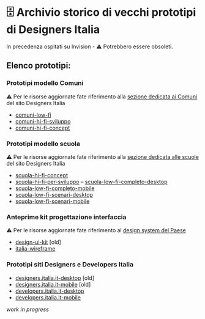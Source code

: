 # 🗄️ Archivio storico di vecchi prototipi di Designers Italia

In precedenza ospitati su Invision -  ⚠️ Potrebbero essere obsoleti.

## Elenco prototipi: 

### Prototipi modello Comuni
⚠️ Per le risorse aggiornate fate riferimento alla [sezione dedicata ai Comuni](https://designers.italia.it/modello/comuni/) del sito Designers Italia 
- [comuni-low-fi](https://italia.github.io/design-archived-prototypes/comuni-low-fi/)
- [comuni-hi-fi-sviluppo](https://italia.github.io/design-archived-prototypes/comuni-hi-fi-sviluppo/)
- [comuni-hi-fi-concept](https://italia.github.io/design-archived-prototypes/comuni-hi-fi-concept/)

### Prototipi modello scuola
⚠️ Per le risorse aggiornate fate riferimento alla [sezione dedicata alle scuole](https://designers.italia.it/modello/scuole/) del sito Designers Italia 
- [scuola-hi-fi-concept](https://italia.github.io/design-archived-prototypes/scuola-hi-fi-concept/)
- [scuola-hi-fi-per-sviluppo](https://italia.github.io/design-archived-prototypes/scuola-hi-fi-per-sviluppo/)
– [scuola-low-fi-completo-desktop](https://italia.github.io/design-archived-prototypes/scuola-low-fi-completo-desktop/)
- [scuola-low-fi-completo-mobile](https://italia.github.io/design-archived-prototypes/scuola-low-fi-completo-mobile/)
- [scuola-low-fi-scenari-desktop](https://italia.github.io/design-archived-prototypes/scuola-low-fi-scenari-desktop/)
- [scuola-low-fi-scenari-mobile](https://italia.github.io/design-archived-prototypes/scuola-low-fi-scenari-mobile/)

### Anteprime kit progettazione interfaccia 
⚠️ Per le risorse aggiornate fate riferimento al [design system del Paese](https://prossima.designers.italia.it/design-system/)  
- [design-ui-kit](https://italia.github.io/design-archived-prototypes/design-ui-kit/) [old] 
- [italia-wireframe](https://italia.github.io/design-archived-prototypes/italia-wireframe/)

### Prototipi siti Designers e Developers Italia
- [designers.italia.it-desktop](https://italia.github.io/design-archived-prototypes/designers.italia.it-desktop/) [old]
- [designers.italia.it-mobile](https://italia.github.io/design-archived-prototypes/designers.italia.it-mobile/) [old]
- [developers.italia.it-desktop](https://italia.github.io/design-archived-prototypes/developers.italia.it-desktop/) 
- [developers.italia.it-mobile](https://italia.github.io/design-archived-prototypes/developers.italia.it-mobile/)

_work in progress_

